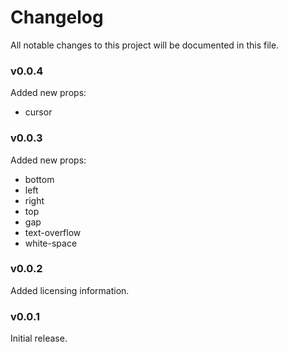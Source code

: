 # Changelog

All notable changes to this project will be documented in this file.

### v0.0.4

Added new props:

- cursor

### v0.0.3

Added new props:

- bottom
- left
- right
- top
- gap
- text-overflow
- white-space

### v0.0.2

Added licensing information.

### v0.0.1

Initial release.